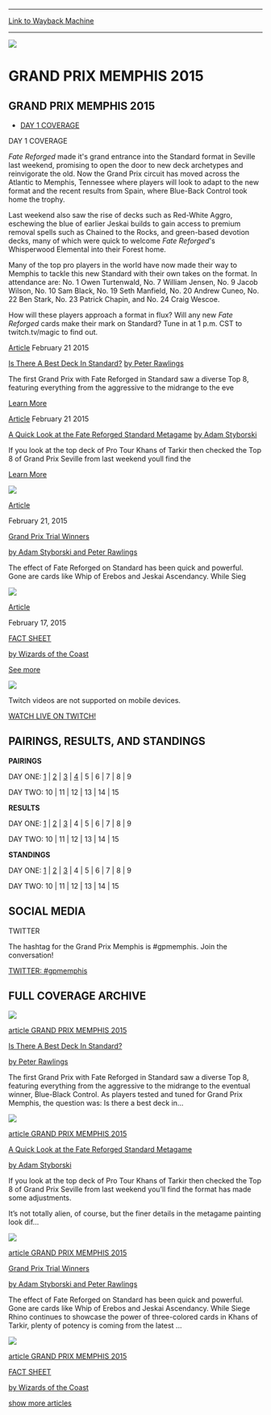 
---
[Link to Wayback Machine](https://web.archive.org/web/20150221214253/http://magic.wizards.com/en/events/coverage/gpmem15)

[_metadata_:generator]:- "Drupal 7 (http://drupal.org)"
[_metadata_:node]:- "346821"
[_metadata_:source]:- "div-block-system-main"
[_metadata_:title]:- "GRAND PRIX MEMPHIS 2015"
[_metadata_:wayback_capture_timestamp]:- "2015-02-21 21:42:53"
[_metadata_:wayback_raw_url]:- "https://web.archive.org/web/20150221214253id_/http://magic.wizards.com/en/events/coverage/gpmem15"
[_metadata_:wayback_url]:- "http://magic.wizards.com/en/events/coverage/gpmem15"
---










![](http://magic.wizards.com/sites/mtg/files/images/featured/Day-1-Opening_2.jpg)




GRAND PRIX MEMPHIS 2015
=======================


















GRAND PRIX MEMPHIS 2015
-----------------------




* [DAY 1 COVERAGE](#tabs-0)


DAY 1 COVERAGE



*Fate Reforged* made it's grand entrance into the Standard format in Seville last weekend, promising to open the door to new deck archetypes and reinvigorate the old. Now the Grand Prix circuit has moved across the Atlantic to Memphis, Tennessee where players will look to adapt to the new format and the recent results from Spain, where Blue-Back Control took home the trophy.


Last weekend also saw the rise of decks such as Red-White Aggro, eschewing the blue of earlier Jeskai builds to gain access to premium removal spells such as Chained to the Rocks, and green-based devotion decks, many of which were quick to welcome *Fate Reforged*'s Whisperwood Elemental into their Forest home.


Many of the top pro players in the world have now made their way to Memphis to tackle this new Standard with their own takes on the format. In attendance are: No. 1 Owen Turtenwald, No. 7 William Jensen, No. 9 Jacob Wilson, No. 10 Sam Black, No. 19 Seth Manfield, No. 20 Andrew Cuneo, No. 22 Ben Stark, No. 23 Patrick Chapin, and No. 24 Craig Wescoe.


How will these players approach a format in flux? Will any new *Fate Reforged* cards make their mark on Standard? Tune in at 1 p.m. CST to twitch.tv/magic to find out.

 





[Article](/en/events/coverage/gpmem15/there-best-deck-standard-2015-02-21)
 February 21 2015 


[Is There A Best Deck In Standard?](/en/events/coverage/gpmem15/there-best-deck-standard-2015-02-21)
[by Peter Rawlings](/en/events/coverage/gpmem15/there-best-deck-standard-2015-02-21)

The first Grand Prix with Fate Reforged in Standard saw a diverse Top 8, featuring everything from the aggressive to the midrange to the eve


[Learn More](/en/events/coverage/gpmem15/there-best-deck-standard-2015-02-21)










[Article](/en/events/coverage/gpmem15/quick-look-fate-reforged-standard-metagame-2015-02-21)
 February 21 2015 


[A Quick Look at the Fate Reforged Standard Metagame](/en/events/coverage/gpmem15/quick-look-fate-reforged-standard-metagame-2015-02-21)
[by Adam Styborski](/en/events/coverage/gpmem15/quick-look-fate-reforged-standard-metagame-2015-02-21)

 If you look at the top deck of Pro Tour Khans of Tarkir then checked the Top 8 of Grand Prix Seville from last weekend youll find the 


[Learn More](/en/events/coverage/gpmem15/quick-look-fate-reforged-standard-metagame-2015-02-21)







  
  



[![](https://media.magic.wizards.com/images/hero/DailyMTG_Generic_Icon.jpg)](#)




[Article](/en/events/coverage/gpmem15/grand-prix-trial-winners-2015-02-21)

February 21, 2015



[Grand Prix Trial Winners](/en/events/coverage/gpmem15/grand-prix-trial-winners-2015-02-21)



[by Adam Styborski and Peter Rawlings](/en/events/coverage/gpmem15/grand-prix-trial-winners-2015-02-21)

 The effect of Fate Reforged on Standard has been quick and powerful. Gone are cards like Whip of Erebos and Jeskai Ascendancy. While Sieg 






[![](https://media.magic.wizards.com/images/hero/DailyMTG_Generic_Icon.jpg)](#)




[Article](/en/events/coverage/gpmem15/fact-sheet-2015-02-17-0)

February 17, 2015



[FACT SHEET](/en/events/coverage/gpmem15/fact-sheet-2015-02-17-0)



[by Wizards of the Coast](/en/events/coverage/gpmem15/fact-sheet-2015-02-17-0)

 






[See more](javascript:void(0);)












![](https://media.magic.wizards.com/images/featured/logo-twitch-inline_front_0.png)



Twitch videos are not supported on mobile devices.




[WATCH LIVE ON TWITCH!](http://www.twitch.tv/magic) 













PAIRINGS, RESULTS, AND STANDINGS
--------------------------------




**PAIRINGS**




 DAY ONE: [1](/node/347286) | [2](/node/347281) | [3](/node/347276) | [4](/node/347271) | 5 | 6 | 7 | 8 | 9  

 DAY TWO: 10 | 11 | 12 | 13 | 14 | 15




**RESULTS**




 DAY ONE: [1](/node/347361) | [2](/node/347356) | [3](/node/347351) | 4 | 5 | 6 | 7 | 8 | 9  

 DAY TWO: 10 | 11 | 12 | 13 | 14 | 15




**STANDINGS**




 DAY ONE: [1](/node/347461) | [2](/node/347456) | [3](/node/347451) | 4 | 5 | 6 | 7 | 8 | 9  

 DAY TWO: 10 | 11 | 12 | 13 | 14 | 15



 



SOCIAL MEDIA
------------






TWITTER



The hashtag for the Grand Prix Memphis is #gpmemphis. Join the conversation!


  

[TWITTER: #gpmemphis](http://twitter.com/hashtag/gpmemphis?src=hash) 




 



FULL COVERAGE ARCHIVE
---------------------





[![](https://web.archive.org/web/20150907142118im_/http://magic.wizards.com/sites/mtg/files/images/hero/Is-There-A-Best-Deck-In-Standard-Icon.jpg)](/en/events/coverage/gpmem15/there-best-deck-standard-2015-02-21)




[article GRAND PRIX MEMPHIS 2015](/en/events/coverage/gpmem15/there-best-deck-standard-2015-02-21) 







[Is There A Best Deck In Standard?](/en/events/coverage/gpmem15/there-best-deck-standard-2015-02-21)




[by Peter Rawlings](/en/events/coverage/gpmem15/there-best-deck-standard-2015-02-21)

The first Grand Prix with Fate Reforged in Standard saw a diverse Top 8, featuring everything from the aggressive to the midrange to the eventual winner, Blue-Black Control. As players tested and tuned for Grand Prix Memphis, the question was: Is there a best deck in...






[![](https://media.magic.wizards.com/images/hero/DailyMTG_Generic_Icon.jpg)](/en/events/coverage/gpmem15/quick-look-fate-reforged-standard-metagame-2015-02-21)




[article GRAND PRIX MEMPHIS 2015](/en/events/coverage/gpmem15/quick-look-fate-reforged-standard-metagame-2015-02-21) 







[A Quick Look at the Fate Reforged Standard Metagame](/en/events/coverage/gpmem15/quick-look-fate-reforged-standard-metagame-2015-02-21)




[by Adam Styborski](/en/events/coverage/gpmem15/quick-look-fate-reforged-standard-metagame-2015-02-21)


 If you look at the top deck of Pro Tour Khans of Tarkir then checked the Top 8 of Grand Prix Seville from last weekend you’ll find the format has made some adjustments.



 It’s not totally alien, of course, but the finer details in the metagame painting look dif...






[![](https://media.magic.wizards.com/images/hero/DailyMTG_Generic_Icon.jpg)](/en/events/coverage/gpmem15/grand-prix-trial-winners-2015-02-21)




[article GRAND PRIX MEMPHIS 2015](/en/events/coverage/gpmem15/grand-prix-trial-winners-2015-02-21) 







[Grand Prix Trial Winners](/en/events/coverage/gpmem15/grand-prix-trial-winners-2015-02-21)




[by Adam Styborski and Peter Rawlings](/en/events/coverage/gpmem15/grand-prix-trial-winners-2015-02-21)


 The effect of Fate Reforged on Standard has been quick and powerful. Gone are cards like Whip of Erebos and Jeskai Ascendancy. While Siege Rhino continues to showcase the power of three-colored cards in Khans of Tarkir, plenty of potency is coming from the latest ...






[![](https://media.magic.wizards.com/images/hero/DailyMTG_Generic_Icon.jpg)](/en/events/coverage/gpmem15/fact-sheet-2015-02-17-0)




[article GRAND PRIX MEMPHIS 2015](/en/events/coverage/gpmem15/fact-sheet-2015-02-17-0) 







[FACT SHEET](/en/events/coverage/gpmem15/fact-sheet-2015-02-17-0)




[by Wizards of the Coast](/en/events/coverage/gpmem15/fact-sheet-2015-02-17-0)






[show more articles](javascript:void(0);)









